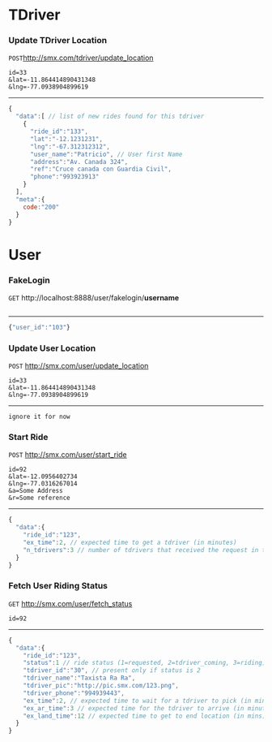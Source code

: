 TDriver
============

### Update TDriver Location

`POST`http://smx.com/tdriver/update_location

``` 
id=33
&lat=-11.864414890431348
&lng=-77.0938904899619
```
---
```js
{
  "data":[ // list of new rides found for this tdriver
    {
      "ride_id":"133",
      "lat":"-12.1231231",
      "lng":"-67.312312312",
      "user_name":"Patricio", // User first Name
      "address":"Av. Canada 324",
      "ref":"Cruce canada con Guardia Civil",
      "phone":"993923913"
    }
  ],
  "meta":{
    code:"200"
  }
}
```


User 
====

### FakeLogin

`GET` http://localhost:8888/user/fakelogin/__username__
```
```
---
```js
{"user_id":"103"}
```

### Update User Location
`POST` http://smx.com/user/update_location

```
id=33
&lat=-11.864414890431348
&lng=-77.0938904899619
```
---
```
ignore it for now
```


### Start Ride
`POST` http://smx.com/user/start_ride

```
id=92
&lat=-12.0956402734
&lng=-77.0316267014
&a=Some Address
&r=Some reference
```
---

```js
{
  "data":{
    "ride_id":"123",
    "ex_time":2, // expected time to get a tdriver (in minutes)
    "n_tdrivers":3 // number of tdrivers that received the request in the first shot
  }
}
```

### Fetch User Riding Status
`GET` http://smx.com/user/fetch_status


```
id=92
```
---

```js
{
  "data":{
    "ride_id":"123",
    "status":1 // ride status (1=requested, 2=tdriver_coming, 3=riding)
    "tdriver_id":"30", // present only if status is 2
    "tdriver_name":"Taxista Ra Ra",
    "tdriver_pic":"http://pic.smx.com/123.png",
    "tdriver_phone":"994939443",
    "ex_time":2, // expected time to wait for a tdriver to pick (in minutes)
    "ex_ar_time":3 // expected time for the tdriver to arrive (in minutes). Present only if status is 2
    "ex_land_time":12 // expected time to get to end location (in mins). Present only if status is 3
  }
}
```
